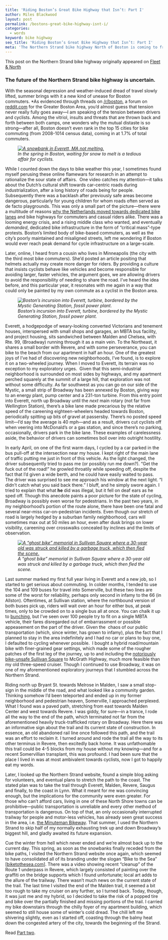 ```yaml
---
title: 'Riding Boston’s Great Bike Highway that Isn’t: Part I'
author: Miles Blackwood
layout: post
permalink: /bostons-great-bike-highway-isnt-i/
categories:
  - words
keyword: bike highway
seo_title: 'Riding Boston’s Great Bike Highway that Isn’t: Part I'
meta: 'The Northern Strand bike highway North of Boston is coming to fruition on an abandoned railway passing through Everett, Malden, Saugus and Revere.'
---
```


This post on the Northern Strand bike highway originally appeared on [Fleet & North](https://fleetandnorth.com/2015/05/23/riding-bostons-great-bike-highway-that-isnt-part-i/)

### The future of the Northern Strand bike highway is uncertain.

With the seasonal depression and weather-induced dread of travel slowly lifted, summer brings with it a new kind of unease for Boston commuters. \*As evidenced through threads on [/r/boston](https://reddit.com/r/boston '/r/boston'), a forum on [reddit.com](https://reddit.com) for the Greater Boston Area, you’d almost guess that tension never really fully goes away—I am speaking of the tension between drivers and cyclists. Among the vitriol, insults and threats that are thrown back and forth between both camps, one wonders why the mutual distaste is so strong—after all, Boston doesn’t even rank in the top 15 cities for bike commuting (from 2008-1014 census data), coming in at 1.7% of total commuters.

<figure><em><a href="https://i.imgur.com/9Aazu9w.jpg"><img alt="A snowbank in Everett, MA not melting." src="https://i.imgur.com/9Aazu9w.jpg" /></a></em><figcaption class="wp-caption-text"><em>In the spring in Boston, waiting for snow to melt is a tedious affair for cyclists.</em></figcaption></figure>

While I counted down the days to bike weather this year, I sometimes found myself perusing these online flamewars for research in an attempt to rationalize the sour state of affairs.  One video catches my attention—it talks about the Dutch’s cultural shift towards car-centric roads during industrialization, after a long history of roads being for people. Subsequently there was a backlash after previously safe areas become dangerous, particularly for young children for whom roads often served as de facto playgrounds. This was only a small part of the picture—there were a multitude of reasons [why the Netherlands moved towards dedicated bike lanes](https://www.youtube.com/watch?v=XuBdf9jYj7o) and bike highways for commuters and casual riders alike. There was a looming energy crisis, and a rising middle class who wanted, and eventually _demanded_, dedicated bike infrastructure in the form of “critical mass”-type protests. Boston’s limited body of bike-based commuters, as well as the city’s poorly maintained and misaligned streets, left me wondering if Boston would ever reach peak demand for cycle infrastructure on a large-scale.

Later, online, I heard from a cousin who lives in Minneapolis (the city with the third most bike commuters). She’d posted an article positing that helmets actually may create more danger for riders. By providing a culture that insists cyclists behave like vehicles and become responsible for avoiding larger, faster vehicles, the argument goes, we are allowing drivers to avoid the responsibility of needing to share the road. I’ve heard the idea before, and this particular year, it resonates with me again in a way that could only be painted by my own commute as a cyclist in the Boston area.

<figure><em><img alt="Boston’s incursion into Everett, turbine, bordered by the Mystic Generating Station, fossil power plant."  src="https://upload.wikimedia.org/wikipedia/commons/3/31/Mystic_Generating_Station,_Everett_MA.jpg" /></em><figcaption class="wp-caption-text"><em>Boston&rsquo;s incursion into Everett, turbine, bordered by the Mystic Generating Station, fossil power plant.</em></figcaption></figure>

Everett, a hodgepodge of weary-looking converted Victorians and tenement houses, interspersed with small shops and garages, an MBTA bus facility, and project housing, sits sandwiched between Malden and Chelsea, with Rte. 99, (Broadway) running through it as a main vein. To the Northeast, it shares a small border with Revere, and with some perseverance, you can bike to the beach from our apartment in half an hour. One of the greatest joys of I’ve had of discovering new neighborhoods, I’ve found, is to explore it on a two-wheeled journey. When I moved to Everett, its terrain was no exception to my exploratory urges.  Given that this semi-industrial neighborhood is surrounded on most sides by highways, and my apartment perched squarely at the summit of a large hill, that exploration was not without some difficulty. As far southwest as you can go on our side of the Mystic, a small strip of Broadway has been annexed by Boston, giving way to an energy plant, pump center and a 231-ton turbine. From this entry point into Everett, north up Broadway until the _next_ main rotary (not far from Wellington Station), there’s a bike lane made precarious by the relative speed of the careening eighteen-wheelers headed towards Boston, periodically spitting up bits of gravel at passersby. There’s no posted speed limit—I’d say the average is 40 mph—and as a result, drivers cut cyclists off when veering into McDonald’s or a gas station, and since there’s no parking, occasionally, drivers park in the bike lane. These examples of carelessness aside, the behavior of drivers can sometimes boil over into outright hostility.

In early April, on one of the first warm days, I cycled by a car parked in the bus pull-off at the intersection near my house. I kept right of the main lane of traffic putting me just in front of this vehicle. As the light changed, the driver subsequently tried to pass me (or possibly run me down?). “Get the fuck out of the road!” he growled throatily while speeding off, despite the fact that I’d given a wide berth, and he could have easily waited to pass. The driver was surprised to see me approach his window at the next light. “I didn’t catch what you said back there.” I bluff, and he simply swore again. I tried to explain that what **he** did was illegal, but it fell on deaf ears as he sped off. Though this anecdote paints a poor picture for the state of cycling, Broadway is possibly even worse for pedestrians. In the past two years, in my neighborhood’s portion of the route alone, there have been one fatal and several near-miss car-on-pedestrian incidents. Even though our stretch of road is largely hedged by a suburban family neighborhood, cars will sometimes max out at 50 miles an hour, even after dusk brings on lower visibility, careening over crosswalks concealed by inclines and the limits of observation.

<figure><em><a href="https://www.universalhub.com/2014/bicyclists-remember-one-their-own-sullivan-square"><img alt="A “ghost bike” memorial in Sullivan Square where a 30-year old was struck and killed by a garbage truck, which then fled the scene." src="https://www.universalhub.com/files/styles/large_image/public/images/photos/ssghostbike.jpg?itok=mJFL3Iyx" /></a></em><figcaption class="wp-caption-text"><em>A &ldquo;ghost bike&rdquo; memorial in Sullivan Square where a 30-year old was struck and killed by a garbage truck, which then fled the scene.</em></figcaption></figure>

Last summer marked my first full year living in Everett and a new job, so I started to get serious about commuting. In colder months, I tended to use the 104 and 109 buses for travel into Somerville, but these two lines are some of the worst for reliability, perhaps only second in infamy to the 66 (in Allston). Oftentimes, at Sullivan station, where the northbound version of both buses pick up, riders will wait over an hour for either bus, at peak times, only to be crowded on to a single bus all at once. You can chalk it up to [bunching](https://setosa.io/bus/), but I’ve seen over 100 people try to fit on a single MBTA vehicle, their fares disregarded out of embarrassment or possible appeasement on the part of the driver. Given the  chaos of our public transportation (which, since winter, has grown to infamy), plus the fact that I planned to stay in the area indefinitely and I had no car or plans to buy one, I defaulted to cycling whenever possible.  I bought a hybrid road/mountain bike with finer-grained gear settings, which made some of the rougher patches of the first leg of the journey, up to and including the [notoriously bike-unsafe Sullivan Square](https://www.universalhub.com/2014/bicyclists-remember-one-their-own-sullivan-square) to McGrath Highway, much more feasible than my old three-speed cruiser. Though I continued to use Broadway, it was on one of my aforementioned exploratory journeys that I stumbled across the Northern Strand.

Riding north up Bryant St. towards Melrose in Malden, I saw a small stop-sign in the middle of the road, and what looked like a community garden. Thinking somehow I’d been teleported and ended up in my former neighborhood and pedestrian heaven, Somerville, I approached perplexed. What I found was a paved path, stretching from east towards Malden Center and west towards Revere. I was giddy, for sure—in a trance, I rode all the way to the end of the path, which terminated not far from the aforementioned heavily truck-trafficked rotary on Broadway. Here there was an informative sign about the trail and its current state of construction. In essence, an old abandoned rail line once followed this path, and the trail was an effort to reclaim it. I turned around and rode the trail all the way to its other terminus in Revere, then excitedly back home. It was unfathomable this trail could be 4-5 blocks from my house without my knowing—and for a recent Somervillian transplant, this was profound. I had been sure that the place I lived in was at most ambivalent towards cyclists, now I got to happily eat my words.

Later, I looked up the Northern Strand website, found a simple blog asking for volunteers, and eventual plans to stretch the path to the coast. The stated plan was to take the trail through Everett, Malden, Revere, Saugus and finally, to the coast in Lynn. What it meant for me was convincing enough, but the implications for the community were even greater. For those who can’t afford cars, living in one of these North Shore towns can be prohibitive—public transportation is unreliable and every other method of transportation is dangerous. On top of that, an only occasionally interrupted trailway for people and motor-less vehicles, has already seen great success in the area, i.e. [the Minuteman Bikeway](https://www.minutemanbikeway.org/). That summer, I used the Northern Strand to skip half of my normally exhausting trek up and down Broadway’s biggest hill, and gladly awaited its future expansion.

Cue the winter from hell which never ended and we’re almost back up to the current day. This spring, as soon as the snowbanks finally receded from the bike paths, I visited the Northern Strand website once again, which seemed to have consolidated all of its branding under the slogan “Bike to the Sea” [[biketothesea.com](https://biketothesea.com)]. There was a video showing recent “cleanup” of the Route 1 underpass in Revere, which largely consisted of painting over the graffiti on the bridge supports which I found unfortunate; local art adds to the allure of the trailway. There wasn’t much news on the current state of the trail. The last time I visited the end of the Malden trail, it seemed a bit too rough to take my cruiser on any further, so I turned back. Today, though, it was just me and my hybrid, so I decided to take the risk of a popped tire and bike over the partially finished and missing portions of the trail. I carried my bike downstairs through the chilly foyer of my apartment building, which seemed to still house some of winter’s cold dread. The chill left me shivering slightly, even as I started off, coasting through the balmy heat down the congested artery of the city, towards the beginning of the Strand.

Read [Part two](https://blackwood.io/bostons-great-bike-highway-isnt-ii/).
